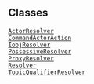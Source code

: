 ## Classes

<a href="../object/ActorResolver.html#ActorResolver"
target="main"><code>ActorResolver</code></a>  
<a href="../object/CommandActorAction.html#CommandActorAction"
target="main"><code>CommandActorAction</code></a>  
<a href="../object/IobjResolver.html#IobjResolver"
target="main"><code>IobjResolver</code></a>  
<a href="../object/PossessiveResolver.html#PossessiveResolver"
target="main"><code>PossessiveResolver</code></a>  
<a href="../object/ProxyResolver.html#ProxyResolver"
target="main"><code>ProxyResolver</code></a>  
<a href="../object/Resolver.html#Resolver"
target="main"><code>Resolver</code></a>  
<a href="../object/TopicQualifierResolver.html#TopicQualifierResolver"
target="main"><code>TopicQualifierResolver</code></a>  
